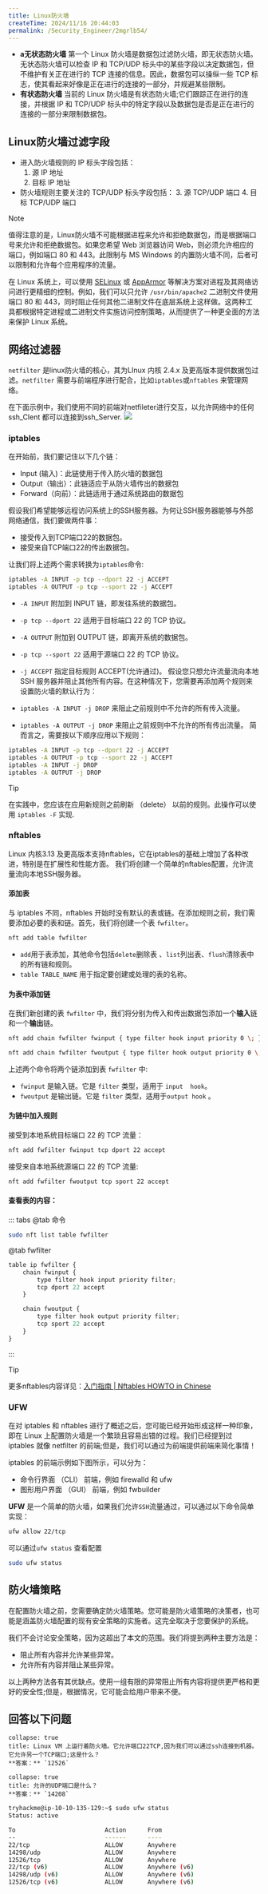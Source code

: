 ```yaml
---
title: Linux防火墙
createTime: 2024/11/16 20:44:03
permalink: /Security_Engineer/2mgrlb54/
---
```


- **a无状态防火墙**
	第一个 Linux 防火墙是数据包过滤防火墙，即无状态防火墙。无状态防火墙可以检查 IP 和 TCP/UDP 标头中的某些字段以决定数据包，但不维护有关正在进行的 TCP 连接的信息。因此，数据包可以操纵一些 TCP 标志，使其看起来好像是正在进行的连接的一部分，并规避某些限制。
- **有状态防火墙**
	当前的 Linux 防火墙是有状态防火墙;它们跟踪正在进行的连接，并根据 IP 和 TCP/UDP 标头中的特定字段以及数据包是否是正在进行的连接的一部分来限制数据包。

## Linux防火墙过滤字段
- 进入防火墙规则的 IP 标头字段包括：
	1. 源 IP 地址
	2. 目标 IP 地址
- 防火墙规则主要关注的 TCP/UDP 标头字段包括：
	3. 源 TCP/UDP 端口
	4. 目标 TCP/UDP 端口

>[!NOTE]
>值得注意的是，Linux防火墙不可能根据进程来允许和拒绝数据包，而是根据端口号来允许和拒绝数据包。如果您希望 Web 浏览器访问 Web，则必须允许相应的端口，例如端口 80 和 443。此限制与 MS Windows 的内置防火墙不同，后者可以限制和允许每个应用程序的流量。

在 Linux 系统上，可以使用 [SELinux](https://github.com/SELinuxProject) 或 [AppArmor](https://www.apparmor.net/) 等解决方案对进程及其网络访问进行更精细的控制。例如，我们可以只允许 `/usr/bin/apache2` 二进制文件使用端口 80 和 443，同时阻止任何其他二进制文件在底层系统上这样做。这两种工具都根据特定进程或二进制文件实施访问控制策略，从而提供了一种更全面的方法来保护 Linux 系统。

## 网络过滤器

`netfilter` 是linux防火墙的核心，其为LInux 内核 2.4.x 及更高版本提供数据包过滤。`netfilter` 需要与前端程序进行配合，比如`iptables`或`nftables` 来管理网络。

在下面示例中，我们使用不同的前端对netfileter进行交互，以允许网络中的任何ssh_Clent
都可以连接到ssh_Server.
![](assets/2.Linux_firewall/file-20241022094913.png)
### iptables
在开始前，我们要记住以下几个链：
- Input (输入)：此链使用于传入防火墙的数据包
- Output（输出）：此链适应于从防火墙传出的数据包
- Forward（向前）：此链适用于通过系统路由的数据包

假设我们希望能够远程访问系统上的SSH服务器。为何让SSH服务器能够与外部网络通信，我们要做两件事：

- 接受传入到TCP端口22的数据包。
- 接受来自TCP端口22的传出数据包。

让我们将上述两个需求转换为`iptables`命令:
```sh file:iptables
iptables -A INPUT -p tcp --dport 22 -j ACCEPT
iptables -A OUTPUT -p tcp --sport 22 -j ACCEPT
```

- `-A INPUT` 附加到 INPUT 链，即发往系统的数据包。
- `-p tcp --dport 22` 适用于目标端口 22 的 TCP 协议。
- `-A OUTPUT` 附加到 OUTPUT 链，即离开系统的数据包。
- `-p tcp --sport 22` 适用于源端口 22 的 TCP 协议。
- `-j ACCEPT` 指定目标规则 ACCEPT(允许通过)。
假设您只想允许流量流向本地 SSH 服务器并阻止其他所有内容。在这种情况下，您需要再添加两个规则来设置防火墙的默认行为：

- `iptables -A INPUT -j DROP` 来阻止之前规则中不允许的所有传入流量。
- `iptables -A OUTPUT -j DROP` 来阻止之前规则中不允许的所有传出流量。
简而言之，需要按以下顺序应用以下规则：
```sh file:iptables
iptables -A INPUT -p tcp --dport 22 -j ACCEPT
iptables -A OUTPUT -p tcp --sport 22 -j ACCEPT
iptables -A INPUT -j DROP
iptables -A OUTPUT -j DROP
```

>[!TIP]
在实践中，您应该在应用新规则之前刷新 （delete） 以前的规则。此操作可以使用 `iptables -F` 实现.

### nftables

Linux 内核3.13 及更高版本支持nftables，它在iptables的基础上增加了各种改进，特别是在扩展性和性能方面。
我们将创建一个简单的nftables配置，允许流量流向本地SSH服务器。

#### 添加表
与 iptables 不同，nftables 开始时没有默认的表或链。在添加规则之前，我们需要添加必要的表和链。首先，我们将创建一个表 `fwfilter`。
```sh file:nft
nft add table fwfilter
```

- `add`用于表添加，其他命令包括`delete`删除表 、`list`列出表、`flush`清除表中的所有链和规则。
- `table TABLE_NAME` 用于指定要创建或处理的表的名称。
#### 为表中添加链
在我们新创建的表 `fwfilter` 中，我们将分别为传入和传出数据包添加一个**输入**链和一个**输出**链。
```sh file:nft
nft add chain fwfilter fwinput { type filter hook input priority 0 \; }
```

```sh file:nft
nft add chain fwfilter fwoutput { type filter hook output priority 0 \; }
```

上述两个命令将两个链添加到表 `fwfilter` 中:
- `fwinput` 是输入链。它是 `filter` 类型，适用于 `input  hook`。
- `fwoutput` 是输出链。它是 `filter` 类型，适用于`output hook` 。
#### 为链中加入规则

接受到本地系统目标端口 22 的 TCP 流量：

```sh fiel:nft
nft add fwfilter fwinput tcp dport 22 accept
```

接受来自本地系统源端口 22 的 TCP 流量:

```sh file:nft
nft add fwfilter fwoutput tcp sport 22 accept
```

#### 查看表的内容：

::: tabs
@tab 命令
```sh file:ntf
sudo nft list table fwfilter
```

@tab fwfilter
```js file:fwfilter
table ip fwfilter {
    chain fwinput {
        type filter hook input priority filter;
        tcp dport 22 accept
    }

    chain fwoutput {
        type filter hook output priority filter;
        tcp sport 22 accept
    }
}
```
:::


>[!TIP]
>更多nftables内容详见：[入门指南 | Nftables HOWTO in Chinese](https://farkasity.gitbooks.io/nftables-howto-zh/content/chapter2/index.html)

### UFW

在对 iptables 和 nftables 进行了概述之后，您可能已经开始形成这样一种印象，即在 Linux 上配置防火墙是一个繁琐且容易出错的过程。我们已经提到过 iptables 就像 netfilter 的前端;但是，我们可以通过为前端提供前端来简化事情！

iptables 的前端示例如下图所示，可以分为：
- 命令行界面 （CLI） 前端，例如 firewalld 和 ufw
- 图形用户界面 （GUI） 前端，例如 fwbuilder

**UFW**  是一个简单的防火墙，如果我们允许`SSH`流量通过，可以通过以下命令简单实现：
```sh file:ufw
ufw allow 22/tcp
```

可以通过`ufw status` 查看配置

```sh file:ufw
sudo ufw status
```

## 防火墙策略
在配置防火墙之前，您需要确定防火墙策略。您可能是防火墙策略的决策者，也可能是涵盖防火墙配置的现有安全策略的实施者。这完全取决于您要保护的系统。

我们不会讨论安全策略，因为这超出了本文的范围。我们将提到两种主要方法是：

- 阻止所有内容并允许某些异常。
- 允许所有内容并阻止某些异常。

以上两种方法各有其优缺点。使用一组有限的异常阻止所有内容将提供更严格和更好的安全性;但是，根据情况，它可能会给用户带来不便。
## 回答以下问题

```ad-details
collapse: true
title: Linux VM 上运行着防火墙。它允许端口22TCP,因为我们可以通过ssh连接到机器。它允许另一个TCP端口;这是什么？
**答案：** `12526`
```

```ad-details
collapse: true
title: 允许的UDP端口是什么？
**答案：** `14208`
```

```sh file:ufw
tryhackme@ip-10-10-135-129:~$ sudo ufw status
Status: active

To                         Action      From
--                         ------      ----
22/tcp                     ALLOW       Anywhere
14298/udp                  ALLOW       Anywhere
12526/tcp                  ALLOW       Anywhere
22/tcp (v6)                ALLOW       Anywhere (v6)
14298/udp (v6)             ALLOW       Anywhere (v6)
12526/tcp (v6)             ALLOW       Anywhere (v6)
```